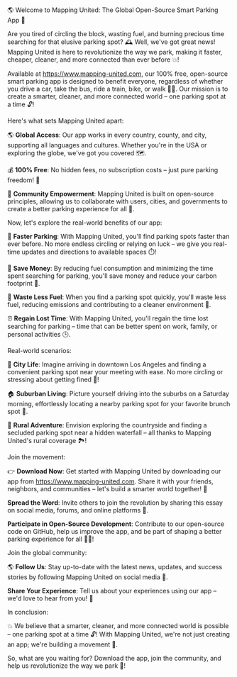 🌎 Welcome to Mapping United: The Global Open-Source Smart Parking App 🚀

Are you tired of circling the block, wasting fuel, and burning precious time searching for that elusive parking spot? 🕰️ Well, we've got great news! Mapping United is here to revolutionize the way we park, making it faster, cheaper, cleaner, and more connected than ever before 💥!

Available at https://www.mapping-united.com, our 100% free, open-source smart parking app is designed to benefit everyone, regardless of whether you drive a car, take the bus, ride a train, bike, or walk 🚶‍♀️. Our mission is to create a smarter, cleaner, and more connected world – one parking spot at a time 🔓!

Here's what sets Mapping United apart:

🌎 **Global Access**: Our app works in every country, county, and city, supporting all languages and cultures. Whether you're in the USA or exploring the globe, we've got you covered 🗺️.

💰 **100% Free**: No hidden fees, no subscription costs – just pure parking freedom! 🎉

👥 **Community Empowerment**: Mapping United is built on open-source principles, allowing us to collaborate with users, cities, and governments to create a better parking experience for all 🌟.

Now, let's explore the real-world benefits of our app:

💪 **Faster Parking**: With Mapping United, you'll find parking spots faster than ever before. No more endless circling or relying on luck – we give you real-time updates and directions to available spaces ⏱️!

🤑 **Save Money**: By reducing fuel consumption and minimizing the time spent searching for parking, you'll save money and reduce your carbon footprint 🌳.

🌟 **Waste Less Fuel**: When you find a parking spot quickly, you'll waste less fuel, reducing emissions and contributing to a cleaner environment 💨.

⏰ **Regain Lost Time**: With Mapping United, you'll regain the time lost searching for parking – time that can be better spent on work, family, or personal activities 🕒.

Real-world scenarios:

🚌 **City Life**: Imagine arriving in downtown Los Angeles and finding a convenient parking spot near your meeting with ease. No more circling or stressing about getting fined 💸!

🏠 **Suburban Living**: Picture yourself driving into the suburbs on a Saturday morning, effortlessly locating a nearby parking spot for your favorite brunch spot 🍳.

🌳 **Rural Adventure**: Envision exploring the countryside and finding a secluded parking spot near a hidden waterfall – all thanks to Mapping United's rural coverage 🏞️!

Join the movement:

👉 **Download Now**: Get started with Mapping United by downloading our app from https://www.mapping-united.com. Share it with your friends, neighbors, and communities – let's build a smarter world together! 🤝

**Spread the Word**: Invite others to join the revolution by sharing this essay on social media, forums, and online platforms 📱.

**Participate in Open-Source Development**: Contribute to our open-source code on GitHub, help us improve the app, and be part of shaping a better parking experience for all 👩‍💻!

Join the global community:

🌎 **Follow Us**: Stay up-to-date with the latest news, updates, and success stories by following Mapping United on social media 📱.

**Share Your Experience**: Tell us about your experiences using our app – we'd love to hear from you! 💬

In conclusion:

💥 We believe that a smarter, cleaner, and more connected world is possible – one parking spot at a time 🔓! With Mapping United, we're not just creating an app; we're building a movement 🌟.

So, what are you waiting for? Download the app, join the community, and help us revolutionize the way we park 🚀!